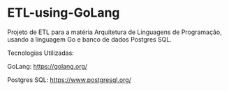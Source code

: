# ETL-using-GoLang
Projeto de ETL para a matéria Arquitetura de Linguagens de Programação, usando a linguagem Go e banco de dados Postgres SQL.

Tecnologias Utilizadas:

GoLang:
https://golang.org/

Postgres SQL: 
https://www.postgresql.org/
